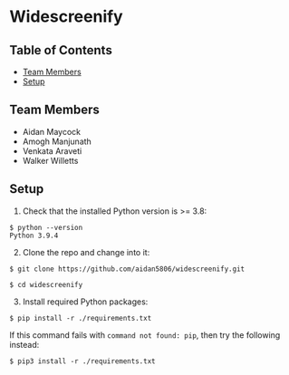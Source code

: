 # Widescreenify

## Table of Contents
* [Team Members](#team-members)
* [Setup](#setup)

## Team Members
* Aidan Maycock 
* Amogh Manjunath
* Venkata Araveti
* Walker Willetts

## Setup
1. Check that the installed Python version is >= 3.8: 
```shell
$ python --version 
Python 3.9.4
```
2. Clone the repo and change into it: 
```shell
$ git clone https://github.com/aidan5806/widescreenify.git

$ cd widescreenify
```
3. Install required Python packages:
```shell
$ pip install -r ./requirements.txt
```
If this command fails with `command not found: pip`, then try
the following instead: 
```shell
$ pip3 install -r ./requirements.txt
```
